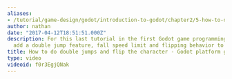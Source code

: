 ```yaml
---
aliases:
- /tutorial/game-design/godot/introduction-to-godot/chapter2/5-how-to-do-double-jumps-and-flip-the-character
author: nathan
date: "2017-04-12T18:51:51.000Z"
description: For this last tutorial in the first Godot game programming series, we
  add a double jump feature, fall speed limit and flipping behavior to the main character.
title: How to do double jumps and flip the character - Godot platform game tutorial
type: video
videoid: f0r3EgjQNak
---
```


